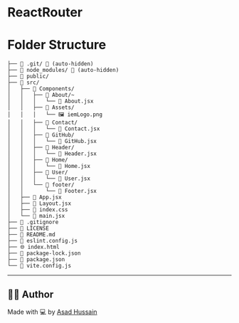# ReactRouter

#   Folder Structure
```
├── 📁 .git/ 🚫 (auto-hidden)
├── 📁 node_modules/ 🚫 (auto-hidden)
├── 📁 public/
├── 📁 src/
│   ├── 📁 Components/
│   │   ├── 📁 About/~
│   │   │   └── 📄 About.jsx
│   │   ├── 📁 Assets/
│   │   │   └── 🖼️ iemLogo.png
│   │   ├── 📁 Contact/
│   │   │   └── 📄 Contact.jsx
│   │   ├── 📁 GitHub/
│   │   │   └── 📄 GitHub.jsx
│   │   ├── 📁 Header/
│   │   │   └── 📄 Header.jsx
│   │   ├── 📁 Home/
│   │   │   └── 📄 Home.jsx
│   │   ├── 📁 User/
│   │   │   └── 📄 User.jsx
│   │   └── 📁 footer/
│   │       └── 📄 Footer.jsx
│   ├── 📄 App.jsx
│   ├── 📄 Layout.jsx
│   ├── 🎨 index.css
│   └── 📄 main.jsx
├── 🚫 .gitignore
├── 📜 LICENSE
├── 📖 README.md
├── 📄 eslint.config.js
├── 🌐 index.html
├── 📄 package-lock.json
├── 📄 package.json
└── 📄 vite.config.js
```

---

## 🧑‍💻 Author
Made with 💻 by [Asad Hussain](https://linkedin.com/in/asad-hussain-765502319)